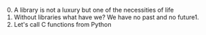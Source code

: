 0. A library is not a luxury but one of the necessities of life
1. Without libraries what have we? We have no past and no future1.
2. Let's call C functions from Python
